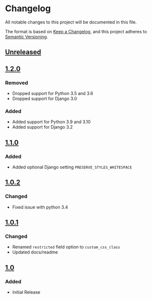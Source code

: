 # Changelog
All notable changes to this project will be documented in this file.

The format is based on [Keep a Changelog](https://keepachangelog.com/en/1.0.0/),
and this project adheres to [Semantic Versioning](https://semver.org/spec/v2.0.0.html).

## [Unreleased]

## [1.2.0]
### Removed
- Dropped support for Python 3.5 and 3.6
- Dropped support for Django 3.0
### Added
- Added support for Python 3.9 and 3.10
- Added support for Django 3.2

## [1.1.0]
### Added
- Added optional Django setting `PRESERVE_STYLES_WHITESPACE`

## [1.0.2]
### Changed
- Fixed issue with python 3.4

## [1.0.1]
### Changed
- Renamed `restricted` field option to `custom_css_class`
- Updated docs/readme

## [1.0]
### Added
- Initial Release

[Unreleased]: https://github.com/anexia-it/django-cleanhtmlfield/compare/v1.2.0...HEAD
[1.2.0]: https://pypi.org/project/django-cleanhtmlfield/1.2.0/
[1.1.0]: https://pypi.org/project/django-cleanhtmlfield/1.1.0/
[1.0.2]: https://pypi.org/project/django-cleanhtmlfield/1.0.2/
[1.0.1]: https://pypi.org/project/django-cleanhtmlfield/1.0.1/
[1.0]: https://pypi.org/project/django-cleanhtmlfield/1.0/
